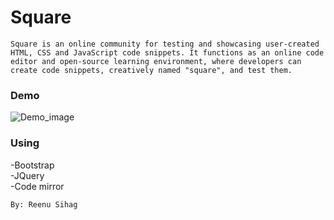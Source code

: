 # Square 

``` Square is an online community for testing and showcasing user-created HTML, CSS and JavaScript code snippets. It functions as an online code editor and open-source learning environment, where developers can create code snippets, creatively named "square", and test them. ```


### Demo
![Demo_image](https://github.com/reenusihag/sandwitch/blob/master/sandwitch.jpg)

### Using

-Bootstrap <br />
-JQuery <br />
-Code mirror

``` By: Reenu Sihag ```
